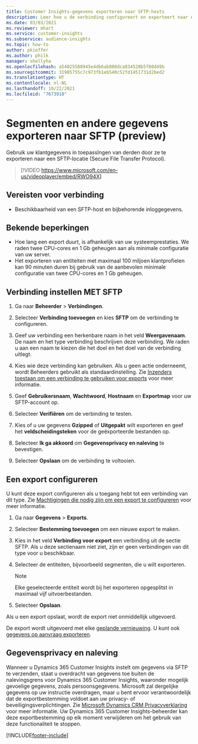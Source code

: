```yaml
---
title: Customer Insights-gegevens exporteren naar SFTP-hosts
description: Leer hoe u de verbinding configureert en exporteert naar een SFTP-locatie.
ms.date: 03/03/2021
ms.reviewer: mhart
ms.service: customer-insights
ms.subservice: audience-insights
ms.topic: how-to
author: pkieffer
ms.author: philk
manager: shellyha
ms.openlocfilehash: a54025588945e4db6ab800dca034520b5f08d49b
ms.sourcegitcommit: 31985755c7c973fb1eb540c52fd1451731d2bed2
ms.translationtype: HT
ms.contentlocale: nl-NL
ms.lasthandoff: 10/22/2021
ms.locfileid: "7673910"
---
```

# <a name="export-segments-and-other-data-to-sftp-preview"></a>Segmenten en andere gegevens exporteren naar SFTP (preview)

Gebruik uw klantgegevens in toepassIngen van derden door ze te exporteren naar een SFTP-locatie (Secure File Transfer Protocol).

> [!VIDEO https://www.microsoft.com/en-us/videoplayer/embed/RWO94X]

## <a name="prerequisites-for-connection"></a>Vereisten voor verbinding

- Beschikbaarheid van een SFTP-host en bijbehorende inloggegevens.

## <a name="known-limitations"></a>Bekende beperkingen

- Hoe lang een export duurt, is afhankelijk van uw systeemprestaties. We raden twee CPU-cores en 1 Gb geheugen aan als minimale configuratie van uw server. 
- Het exporteren van entiteiten met maximaal 100 miljoen klantprofielen kan 90 minuten duren bij gebruik van de aanbevolen minimale configuratie van twee CPU-cores en 1 Gb geheugen. 

## <a name="set-up-connection-to-sftp"></a>Verbinding instellen MET SFTP

1. Ga naar **Beheerder** > **Verbindingen**.

1. Selecteer **Verbinding toevoegen** en kies **SFTP** om de verbinding te configureren.

1. Geef uw verbinding een herkenbare naam in het veld **Weergavenaam**. De naam en het type verbinding beschrijven deze verbinding. We raden u aan een naam te kiezen die het doel en het doel van de verbinding uitlegt.

1. Kies wie deze verbinding kan gebruiken. Als u geen actie onderneemt, wordt Beheerders gebruikt als standaardinstelling. Zie [Inzenders toestaan om een verbinding te gebruiken voor exports](connections.md#allow-contributors-to-use-a-connection-for-exports) voor meer informatie.

1. Geef **Gebruikersnaam**, **Wachtwoord**, **Hostnaam** en **Exportmap** voor uw SFTP-account op.

1. Selecteer **Verifiëren** om de verbinding te testen.

1. Kies of u uw gegevens **Gzipped** of **Uitgepakt** wilt exporteren en geef het **veldscheidingsteken** voor de geëxporteerde bestanden op.

1. Selecteer **Ik ga akkoord** om **Gegevensprivacy en naleving** te bevestigen.

1. Selecteer **Opslaan** om de verbinding te voltooien.

## <a name="configure-an-export"></a>Een export configureren

U kunt deze export configureren als u toegang hebt tot een verbinding van dit type. Zie [Machtigingen die nodig zijn om een export te configureren](export-destinations.md#set-up-a-new-export) voor meer informatie.

1. Ga naar **Gegevens** > **Exports**.

1. Selecteer **Bestemming toevoegen** om een nieuwe export te maken.

1. Kies in het veld **Verbinding voor export** een verbinding uit de sectie SFTP. Als u deze sectienaam niet ziet, zijn er geen verbindingen van dit type voor u beschikbaar.

1. Selecteer de entiteiten, bijvoorbeeld segmenten, die u wilt exporteren.

   > [!NOTE]
   > Elke geselecteerde entiteit wordt bij het exporteren opgesplitst in maximaal vijf uitvoerbestanden. 

1. Selecteer **Opslaan**.

Als u een export opslaat, wordt de export niet onmiddellijk uitgevoerd.

De export wordt uitgevoerd met elke [geplande vernieuwing](system.md#schedule-tab). U kunt ook [gegevens op aanvraag exporteren](export-destinations.md#run-exports-on-demand). 

## <a name="data-privacy-and-compliance"></a>Gegevensprivacy en naleving

Wanneer u Dynamics 365 Customer Insights instelt om gegevens via SFTP te verzenden, staat u overdracht van gegevens toe buiten de nalevingsgrens voor Dynamics 365 Customer Insights, waaronder mogelijk gevoelige gegevens, zoals persoonsgegevens. Microsoft zal dergelijke gegevens op uw instructie overdragen, maar u bent ervoor verantwoordelijk dat de exportbestemming voldoet aan uw privacy- of beveiligingsverplichtingen. Zie [Microsoft Dynamics CRM Privacyverklaring](https://go.microsoft.com/fwlink/?linkid=396732) voor meer informatie.
Uw Dynamics 365 Customer Insights-beheerder kan deze exportbestemming op elk moment verwijderen om het gebruik van deze functionaliteit te stoppen.

[!INCLUDE[footer-include](../includes/footer-banner.md)]
